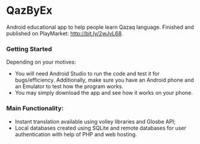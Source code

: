 # QazByEx
Android educational app to help people learn Qazaq language. Finished and published on PlayMarket: http://bit.ly/2wJvL68. 

### Getting Started

Depending on your motives:
- You will need Android Studio to run the code and test it for bugs/efficiency. Additionally, make sure you have an Android phone and an Emulator to test how the program works.
- You may simply download the app and see how it works on your phone.

### Main Functionality: 

- Instant translation available using volley libraries and Glosbe API;
- Local databases created using SQLite and remote databases for user authentication with help of PHP and web hosting.

